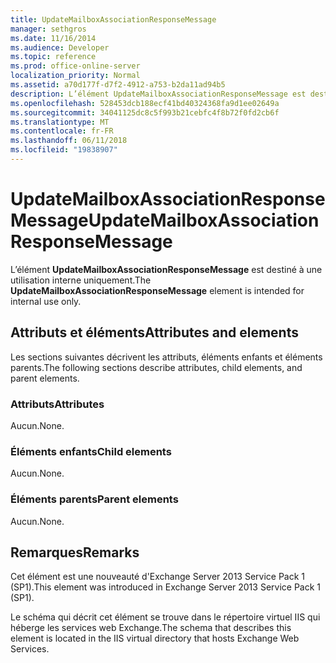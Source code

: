 ```yaml
---
title: UpdateMailboxAssociationResponseMessage
manager: sethgros
ms.date: 11/16/2014
ms.audience: Developer
ms.topic: reference
ms.prod: office-online-server
localization_priority: Normal
ms.assetid: a70d177f-d7f2-4912-a753-b2da11ad94b5
description: L’élément UpdateMailboxAssociationResponseMessage est destiné à une utilisation interne uniquement.
ms.openlocfilehash: 528453dcb188ecf41bd40324368fa9d1ee02649a
ms.sourcegitcommit: 34041125dc8c5f993b21cebfc4f8b72f0fd2cb6f
ms.translationtype: MT
ms.contentlocale: fr-FR
ms.lasthandoff: 06/11/2018
ms.locfileid: "19838907"
---
```

# <a name="updatemailboxassociationresponsemessage"></a><span data-ttu-id="bb32c-103">UpdateMailboxAssociationResponseMessage</span><span class="sxs-lookup"><span data-stu-id="bb32c-103">UpdateMailboxAssociationResponseMessage</span></span>

<span data-ttu-id="bb32c-104">L’élément **UpdateMailboxAssociationResponseMessage** est destiné à une utilisation interne uniquement.</span><span class="sxs-lookup"><span data-stu-id="bb32c-104">The **UpdateMailboxAssociationResponseMessage** element is intended for internal use only.</span></span> 

## <a name="attributes-and-elements"></a><span data-ttu-id="bb32c-105">Attributs et éléments</span><span class="sxs-lookup"><span data-stu-id="bb32c-105">Attributes and elements</span></span>

<span data-ttu-id="bb32c-106">Les sections suivantes décrivent les attributs, éléments enfants et éléments parents.</span><span class="sxs-lookup"><span data-stu-id="bb32c-106">The following sections describe attributes, child elements, and parent elements.</span></span>
  
### <a name="attributes"></a><span data-ttu-id="bb32c-107">Attributs</span><span class="sxs-lookup"><span data-stu-id="bb32c-107">Attributes</span></span>

<span data-ttu-id="bb32c-108">Aucun.</span><span class="sxs-lookup"><span data-stu-id="bb32c-108">None.</span></span>
  
### <a name="child-elements"></a><span data-ttu-id="bb32c-109">Éléments enfants</span><span class="sxs-lookup"><span data-stu-id="bb32c-109">Child elements</span></span>

<span data-ttu-id="bb32c-110">Aucun.</span><span class="sxs-lookup"><span data-stu-id="bb32c-110">None.</span></span>
  
### <a name="parent-elements"></a><span data-ttu-id="bb32c-111">Éléments parents</span><span class="sxs-lookup"><span data-stu-id="bb32c-111">Parent elements</span></span>

<span data-ttu-id="bb32c-112">Aucun.</span><span class="sxs-lookup"><span data-stu-id="bb32c-112">None.</span></span>
  
## <a name="remarks"></a><span data-ttu-id="bb32c-113">Remarques</span><span class="sxs-lookup"><span data-stu-id="bb32c-113">Remarks</span></span>

<span data-ttu-id="bb32c-114">Cet élément est une nouveauté d'Exchange Server 2013 Service Pack 1 (SP1).</span><span class="sxs-lookup"><span data-stu-id="bb32c-114">This element was introduced in Exchange Server 2013 Service Pack 1 (SP1).</span></span>
  
<span data-ttu-id="bb32c-115">Le schéma qui décrit cet élément se trouve dans le répertoire virtuel IIS qui héberge les services web Exchange.</span><span class="sxs-lookup"><span data-stu-id="bb32c-115">The schema that describes this element is located in the IIS virtual directory that hosts Exchange Web Services.</span></span>
  

